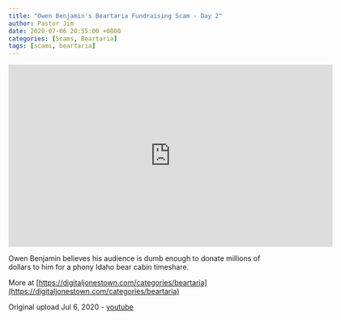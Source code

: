 ```yaml
---
title: "Owen Benjamin's Beartaria Fundraising Scam - Day 2"
author: Pastor Jim
date: 2020-07-06 20:55:00 +0800
categories: [Scams, Beartaria]
tags: [scams, beartaria]
---
```


<iframe width="640" height="360" scrolling="no" frameborder="0" style="border: none;" src="https://www.bitchute.com/embed/xRYSdqXx0Mip/"></iframe>

Owen Benjamin believes his audience is dumb enough to donate millions of dollars to him for a phony Idaho bear cabin timeshare.

More at [https://digitaljonestown.com/categories/beartaria](https://digitaljonestown.com/categories/beartaria)

Original upload Jul 6, 2020 - [youtube](https://youtu.be/zwXtNLnG7F0)



